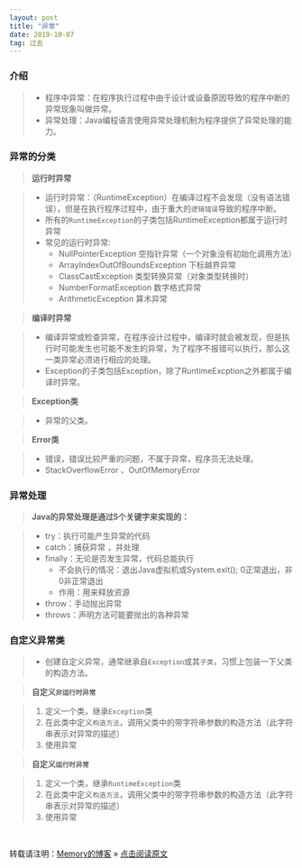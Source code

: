 ```yaml
---
layout: post
title: "异常"
date: 2019-10-07
tag: 过去
---
```

### 介绍

> * 程序中异常：在程序执行过程中由于设计或设备原因导致的程序中断的异常现象叫做异常。
> * 异常处理：Java编程语言使用异常处理机制为程序提供了异常处理的能力。

### 异常的分类

> **运行时异常**

> * 运行时异常：（RuntimeException）在编译过程不会发现（没有语法错误），但是在执行程序过程中，由于重大的`逻辑错误`导致的程序中断。
> * 所有的`RuntimeException`的子类包括RuntimeException都属于运行时异常
> * 常见的运行时异常:
>   - NullPointerException		空指针异常（一个对象没有初始化调用方法）
>   - ArrayIndexOutOfBoundsException	下标越界异常
>   - ClassCastException			类型转换异常（对象类型转换时）
>   - NumberFormatException		数字格式异常
>   - ArithmeticException			算术异常

> **编译时异常**

> * 编译异常或检查异常，在程序设计过程中，编译时就会被发现，但是执行时可能发生也可能不发生的异常，为了程序不报错可以执行，那么这一类异常必须进行相应的处理。
> * Exception的子类包括Exception，除了RuntimeExcption之外都属于编译时异常。

> **Exception类**

> * 异常的父类。

> **Error类**

> * 错误，错误比较严重的问题，不属于异常，程序员无法处理。
> * StackOverflowError 、OutOfMemoryError

### 异常处理

> **Java的异常处理是通过5个关键字来实现的：**

> * try：执行可能产生异常的代码 
> * catch：捕获异常 ，并处理
> * finally：无论是否发生异常，代码总能执行
>   - 不会执行的情况：退出Java虚拟机或System.exit(); 0正常退出，非0非正常退出
>   - 作用：用来释放资源
> * throw：手动抛出异常 
> * throws：声明方法可能要抛出的各种异常

### 自定义异常类

> * 创建自定义异常，通常继承自`Exception`或其`子类`，习惯上包装一下父类的构造方法。

> **自定义`非运行时异常`**

>   1. 定义一个类，继承`Exception`类  
>   2. 在此类中定义`构造方法`，调用父类中的带字符串参数的构造方法（此字符串表示对异常的描述）  
>   3. 使用异常  

> **自定义`运行时异常`**

>   1. 定义一个类，继承`RuntimeException`类  
>   2. 在此类中定义`构造方法`，调用父类中的带字符串参数的构造方法（此字符串表示对异常的描述）  
>   3. 使用异常  

<br>
    
转载请注明：[Memory的博客](https://www.shendonghai.com) » [点击阅读原文](http://www.shendonghai.com/2019/10/%E5%BC%82%E5%B8%B8/) 